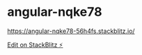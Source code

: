 # angular-nqke78

https://angular-nqke78-56h4fs.stackblitz.io/

[Edit on StackBlitz ⚡️](https://stackblitz.com/edit/angular-nqke78)
